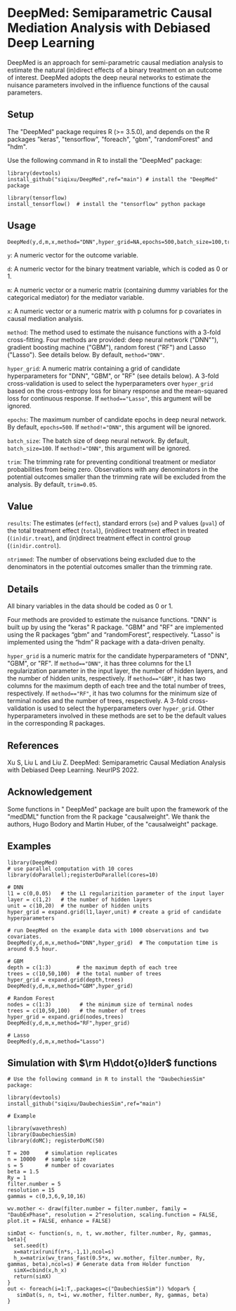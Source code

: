 # DeepMed: Semiparametric Causal Mediation Analysis with Debiased Deep Learning
DeepMed is an approach for semi-parametric causal mediation analysis to estimate the natural (in)direct effects of a binary treatment on an outcome of interest. DeepMed adopts the deep neural networks to estimate the nuisance parameters involved in the influence functions of the causal parameters.


## Setup
The "DeepMed" package requires R (>= 3.5.0), and depends on the R packages "keras", "tensorflow", "foreach", "gbm", "randomForest" and "hdm". 

Use the following command in R to install the "DeepMed" package:
```
library(devtools)
install_github("siqixu/DeepMed",ref="main") # install the "DeepMed" package

library(tensorflow)
install_tensorflow()  # install the "tensorflow" python package
```


## Usage
```
DeepMed(y,d,m,x,method="DNN",hyper_grid=NA,epochs=500,batch_size=100,trim=0.05)
```
`y`: A numeric vector for the outcome variable.

`d`: A numeric vector for the binary treatment variable, which is coded as 0 or 1.

`m`: A numeric vector or a numeric matrix (containing dummy variables for the categorical mediator) for the mediator variable.

`x`: A numeric vector or a numeric matrix with p columns for p covariates in causal mediation analysis.

`method`: The method used to estimate the nuisance functions with a 3-fold cross-fitting. Four methods are provided: deep neural network ("DNN""), gradient boosting machine ("GBM"), random forest ("RF") and Lasso ("Lasso"). See details below. By default, `method="DNN"`.

`hyper_grid`: A numeric matrix containing a grid of candidate hyperparameters for "DNN", "GBM", or "RF" (see details below). A 3-fold cross-validation is used to select the hyperparameters over `hyper_grid` based on the cross-entropy loss for binary response and the mean-squared loss for continuous response. If `method=="Lasso"`, this argument will be ignored.

`epochs`: The maximum number of candidate epochs in deep neural network. By default, `epochs=500`. If `method!="DNN"`, this argument will be ignored.

`batch_size`: The batch size of deep neural network. By default, `batch_size=100`. If `method!="DNN"`, this argument will be ignored.
  
`trim`: The trimming rate for preventing conditional treatment or mediator probabilities from being zero. Observations with any denominators in the potential outcomes smaller than the trimming rate will be excluded from the analysis. By default, `trim=0.05`.

## Value
`results`: The estimates (`effect`), standard errors (`se`) and P values (`pval`) of the total treatment effect (`total`), (in)direct treatment effect in treated (`(in)dir.treat`), and (in)direct treatment effect in control group (`(in)dir.control`).
 
`ntrimmed`: The number of observations being excluded due to the denominators in the potential outcomes smaller than the trimming rate. 


## Details
All binary variables in the data should be coded as 0 or 1.

Four methods are provided to estimate the nuisance functions. "DNN" is built up by using the "keras" R package. "GBM" and "RF" are implemented using the R packages “gbm” and “randomForest”, respectively. "Lasso" is implemented using the “hdm” R package with a data-driven penalty.

`hyper_grid` is a numeric matrix for the candidate hyperparameters of "DNN", "GBM", or "RF". If `method=="DNN"`, it has three columns for the L1 regularization parameter in the input layer, the number of hidden layers, and the number of hidden units, respectively. If `method=="GBM"`, it has two columns for the maximum depth of each tree and the total number of trees, respectively. If `method=="RF"`, it has two columns for the minimum size of terminal nodes and the number of trees, respectively. A 3-fold cross-validation is used to select the hyperparameters over `hyper_grid`. Other hyperparameters involved in these methods are set to be the default values in the corresponding R packages.


## References
Xu S, Liu L and Liu Z. DeepMed: Semiparametric Causal Mediation Analysis with Debiased Deep Learning. NeurIPS 2022.


## Acknowledgement
Some functions in " DeepMed" package are built upon the framework of the "medDML" function from the R package "causalweight". We thank the authors, Hugo Bodory and Martin Huber, of the "causalweight" package.


## Examples
```
library(DeepMed)
# use parallel computation with 10 cores
library(doParallel);registerDoParallel(cores=10)

# DNN
l1 = c(0,0.05)   # the L1 regularizition parameter of the input layer
layer = c(1,2)   # the number of hidden layers
unit = c(10,20)  # the number of hidden units
hyper_grid = expand.grid(l1,layer,unit) # create a grid of candidate hyperparameters

# run DeepMed on the example data with 1000 observations and two covariates.
DeepMed(y,d,m,x,method="DNN",hyper_grid)  # The computation time is around 0.5 hour.

# GBM
depth = c(1:3)        # the maximum depth of each tree
trees = c(10,50,100)  # the total number of trees
hyper_grid = expand.grid(depth,trees)
DeepMed(y,d,m,x,method="GBM",hyper_grid)

# Random Forest
nodes = c(1:3)         # the minimum size of terminal nodes
trees = c(10,50,100)   # the number of trees
hyper_grid = expand.grid(nodes,trees)
DeepMed(y,d,m,x,method="RF",hyper_grid)

# Lasso
DeepMed(y,d,m,x,method="Lasso")
```

## Simulation with $\rm H\ddot{o}lder$ functions
```
# Use the following command in R to install the "DaubechiesSim" package:

library(devtools)
install_github("siqixu/DaubechiesSim",ref="main") 

# Example

library(wavethresh)
library(DaubechiesSim)
library(doMC); registerDoMC(50)

T = 200     # simulation replicates
n = 10000   # sample size
s = 5       # number of covariates 
beta = 1.5
Ry = 1
filter.number = 5
resolution = 15
gammas = c(0,3,6,9,10,16)

wv.mother <- draw(filter.number = filter.number, family = "DaubExPhase", resolution = 2^resolution, scaling.function = FALSE, plot.it = FALSE, enhance = FALSE)

simDat <- function(s, n, t, wv.mother, filter.number, Ry, gammas, beta){
  set.seed(t)  
  x=matrix(runif(n*s,-1,1),ncol=s) 
  h_x=matrix(wv_trans_fast(0.5*x, wv.mother, filter.number, Ry, gammas, beta),ncol=s) # Generate data from Holder function
  simX=cbind(x,h_x)
  return(simX)
}
out <- foreach(i=1:T,.packages=c("DaubechiesSim")) %dopar% {
   simDat(s, n, t=i, wv.mother, filter.number, Ry, gammas, beta)
}

```
  
   
